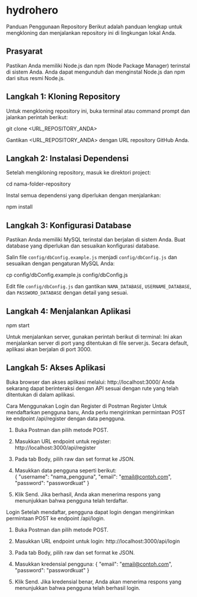# hydrohero
Panduan Penggunaan Repository
Berikut adalah panduan lengkap untuk mengkloning dan menjalankan repository ini di lingkungan lokal Anda.

## Prasyarat

Pastikan Anda memiliki Node.js dan npm (Node Package Manager) terinstal di sistem Anda. Anda dapat mengunduh dan menginstal Node.js dan npm dari situs resmi Node.js.

## Langkah 1: Kloning Repository
Untuk mengkloning repository ini, buka terminal atau command prompt dan jalankan perintah berikut:

git clone <URL_REPOSITORY_ANDA>

Gantikan <URL_REPOSITORY_ANDA> dengan URL repository GitHub Anda.

## Langkah 2: Instalasi Dependensi
Setelah mengkloning repository, masuk ke direktori project:

cd nama-folder-repository

Instal semua dependensi yang diperlukan dengan menjalankan:

npm install

## Langkah 3: Konfigurasi Database
Pastikan Anda memiliki MySQL terinstal dan berjalan di sistem Anda. Buat database yang diperlukan dan sesuaikan konfigurasi database.

Salin file `config/dbConfig.example.js` menjadi `config/dbConfig.js` dan sesuaikan dengan pengaturan MySQL Anda:

cp config/dbConfig.example.js config/dbConfig.js

Edit file `config/dbConfig.js` dan gantikan `NAMA_DATABASE`, `USERNAME_DATABASE`, dan `PASSWORD_DATABASE` dengan detail yang sesuai.

## Langkah 4: Menjalankan Aplikasi

npm start

Untuk menjalankan server, gunakan perintah berikut di terminal:
Ini akan menjalankan server di port yang ditentukan di file server.js. Secara default, aplikasi akan berjalan di port 3000.

## Langkah 5: Akses Aplikasi
Buka browser dan akses aplikasi melalui:
http://localhost:3000/
Anda sekarang dapat berinteraksi dengan API sesuai dengan rute yang telah ditentukan di dalam aplikasi.

Cara Menggunakan Login dan Register di Postman
Register
Untuk mendaftarkan pengguna baru, Anda perlu mengirimkan permintaan POST ke endpoint /api/register dengan data pengguna.
1. Buka Postman dan pilih metode POST.
2. Masukkan URL endpoint untuk register:   http://localhost:3000/api/register
3. Pada tab Body, pilih raw dan set format ke JSON.
4. Masukkan data pengguna seperti berikut:   
{
     "username": "nama_pengguna",
     "email": "email@contoh.com",
     "password": "passwordkuat"
   }

5. Klik Send. Jika berhasil, Anda akan menerima respons yang menunjukkan bahwa pengguna telah terdaftar.

Login
Setelah mendaftar, pengguna dapat login dengan mengirimkan permintaan POST ke endpoint /api/login.
1. Buka Postman dan pilih metode POST.
2. Masukkan URL endpoint untuk login:   http://localhost:3000/api/login
3. Pada tab Body, pilih raw dan set format ke JSON.
4. Masukkan kredensial pengguna:
   {
     "email": "email@contoh.com",
     "password": "passwordkuat"
   }

5. Klik Send. Jika kredensial benar, Anda akan menerima respons yang menunjukkan bahwa pengguna telah berhasil login.
